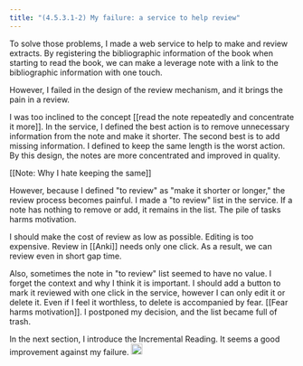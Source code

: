 ```yaml
---
title: "(4.5.3.1-2) My failure: a service to help review"
---
```


To solve those problems, I made a web service to help to make and review extracts. By registering the bibliographic information of the book when starting to read the book, we can make a leverage note with a link to the bibliographic information with one touch.

However, I failed in the design of the review mechanism, and it brings the pain in a review.

I was too inclined to the concept [[read the note repeatedly and concentrate it more]]. In the service, I defined the best action is to remove unnecessary information from the note and make it shorter. The second best is to add missing information. I defined to keep the same length is the worst action. By this design, the notes are more concentrated and improved in quality.

[[Note: Why I hate keeping the same]]

However, because I defined "to review" as "make it shorter or longer," the review process becomes painful. I made a "to review" list in the service. If a note has nothing to remove or add, it remains in the list. The pile of tasks harms motivation.

I should make the cost of review as low as possible. Editing is too expensive. Review in [[Anki]] needs only one click. As a result, we can review even in short gap time.

Also, sometimes the note in "to review" list seemed to have no value. I forget the context and why I think it is important. I should add a button to mark it reviewed with one click in the service, however I can only edit it or delete it. Even if I feel it worthless, to delete is accompanied by fear. [[Fear harms motivation]]. I postponed my decision, and the list became full of trash.

In the next section, I introduce the Incremental Reading. It seems a good improvement against my failure.
<img src='https://scrapbox.io/api/pages/nishio-en/en/icon' alt='en.icon' height="19.5"/>